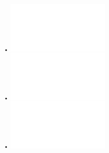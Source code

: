 - ![12-SYNC.pdf](../assets/12-SYNC_1713793746370_0.pdf)
- ![13-SEMA_MON(1).pdf](../assets/13-SEMA_MON(1)_1713793754697_0.pdf)
- ![14-DEADLOCK.pdf](../assets/14-DEADLOCK_1713793762020_0.pdf)